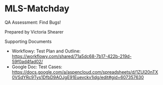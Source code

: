 MLS-Matchday
============
QA Assessment: Find Bugs!

Prepared by Victoria Shearer

Supporting Documents

* Workflowy: Test Plan and Outline: https://workflowy.com/shared/71a5dc68-7b17-422b-219d-59f0ad4fad02/
* Google Doc: Test Cases: https://docs.google.com/a/aspencloud.com/spreadsheets/d/1ZUl20nTX0VSdYRc9Tys1DfbD9AOJgE91Euevckv1idg/edit#gid=607357630
